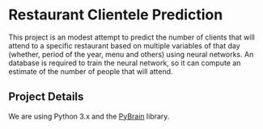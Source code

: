 # Restaurant Clientele Prediction

This project is an modest attempt to predict the number of clients that will attend to a specific restaurant based on multiple variables of that day (whether, period of the year, menu and others) using neural networks. An database is required to train the neural network, so it can compute an estimate of the number of people that will attend.

## Project Details

We are using Python 3.x and the [PyBrain](http://pybrain.org/) library.
